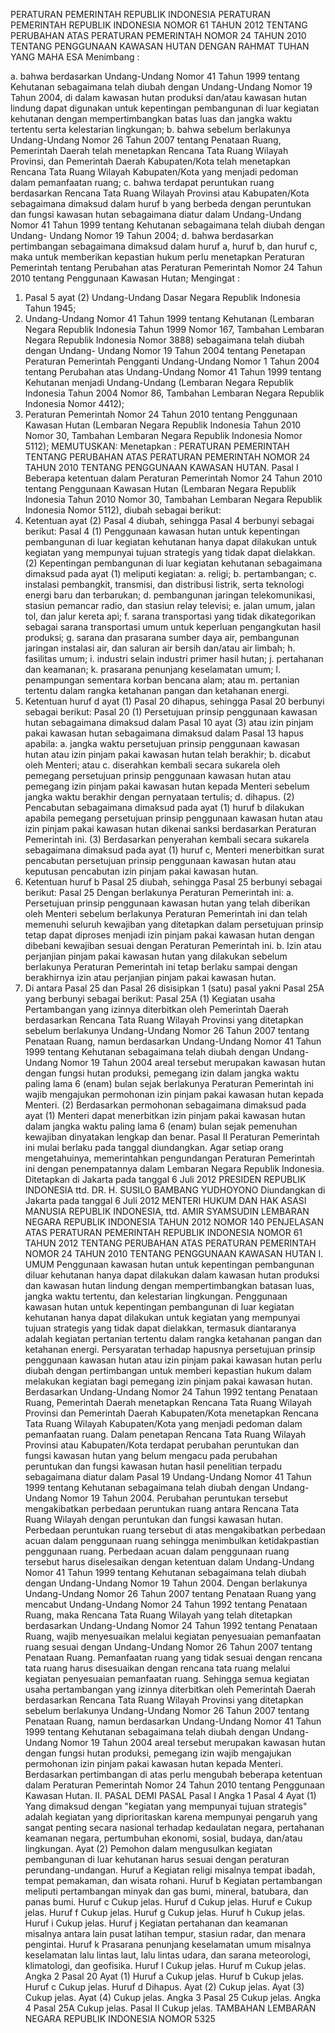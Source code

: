  PERATURAN PEMERINTAH REPUBLIK INDONESIA PERATURAN PEMERINTAH REPUBLIK INDONESIA NOMOR 61 TAHUN 2012 TENTANG PERUBAHAN ATAS PERATURAN PEMERINTAH NOMOR 24 TAHUN 2010 TENTANG PENGGUNAAN KAWASAN HUTAN
DENGAN RAHMAT TUHAN YANG MAHA ESA
Menimbang :

a. bahwa berdasarkan Undang-Undang Nomor 41 Tahun 1999 tentang Kehutanan sebagaimana telah diubah dengan Undang-Undang Nomor 19 Tahun 2004, di dalam kawasan hutan produksi dan/atau kawasan hutan lindung dapat digunakan untuk kepentingan pembangunan di luar kegiatan kehutanan dengan mempertimbangkan batas luas dan jangka waktu tertentu serta kelestarian lingkungan;
b. bahwa sebelum berlakunya Undang-Undang Nomor 26 Tahun 2007 tentang Penataan Ruang, Pemerintah Daerah telah menetapkan Rencana Tata Ruang Wilayah Provinsi, dan Pemerintah Daerah Kabupaten/Kota telah menetapkan Rencana Tata Ruang Wilayah Kabupaten/Kota yang menjadi pedoman dalam pemanfaatan ruang;
c. bahwa terdapat peruntukan ruang berdasarkan Rencana Tata Ruang Wilayah Provinsi atau Kabupaten/Kota sebagaimana dimaksud dalam huruf b yang berbeda dengan peruntukan dan fungsi kawasan hutan sebagaimana diatur dalam Undang-Undang Nomor 41 Tahun 1999 tentang Kehutanan sebagaimana telah diubah dengan Undang- Undang Nomor 19 Tahun 2004;
d. bahwa berdasarkan pertimbangan sebagaimana dimaksud dalam huruf a, huruf b, dan huruf c, maka untuk memberikan kepastian hukum perlu menetapkan Peraturan Pemerintah tentang Perubahan atas Peraturan Pemerintah Nomor 24 Tahun 2010 tentang Penggunaan Kawasan Hutan;
Mengingat :

1. Pasal 5 ayat (2) Undang-Undang Dasar Negara Republik Indonesia Tahun 1945;
2. Undang-Undang Nomor 41 Tahun 1999 tentang Kehutanan (Lembaran Negara Republik Indonesia Tahun 1999 Nomor 167, Tambahan Lembaran Negara Republik Indonesia Nomor 3888) sebagaimana telah diubah dengan Undang- Undang Nomor 19 Tahun 2004 tentang Penetapan Peraturan Pemerintah Pengganti Undang-Undang Nomor 1 Tahun 2004 tentang Perubahan atas Undang-Undang Nomor 41 Tahun 1999 tentang Kehutanan menjadi Undang-Undang (Lembaran Negara Republik Indonesia Tahun 2004 Nomor 86, Tambahan Lembaran Negara Republik Indonesia Nomor 4412);
3. Peraturan Pemerintah Nomor 24 Tahun 2010 tentang Penggunaan Kawasan Hutan (Lembaran Negara Republik Indonesia Tahun 2010 Nomor 30, Tambahan Lembaran Negara Republik Indonesia Nomor 5112);
MEMUTUSKAN:
 Menetapkan : PERATURAN PEMERINTAH TENTANG PERUBAHAN ATAS PERATURAN PEMERINTAH NOMOR 24 TAHUN 2010 TENTANG PENGGUNAAN KAWASAN HUTAN.
Pasal I
Beberapa ketentuan dalam Peraturan Pemerintah Nomor 24 Tahun 2010 tentang Penggunaan Kawasan Hutan (Lembaran Negara Republik Indonesia Tahun 2010 Nomor 30, Tambahan Lembaran Negara Republik Indonesia Nomor 5112), diubah sebagai berikut:
1. Ketentuan ayat (2) Pasal 4 diubah, sehingga Pasal 4 berbunyi sebagai berikut:
Pasal 4
(1) Penggunaan kawasan hutan untuk kepentingan pembangunan di luar kegiatan kehutanan hanya dapat dilakukan untuk kegiatan yang mempunyai tujuan strategis yang tidak dapat dielakkan.
(2) Kepentingan pembangunan di luar kegiatan kehutanan sebagaimana dimaksud pada ayat (1) meliputi kegiatan:
a. religi;
b. pertambangan;
c. instalasi pembangkit, transmisi, dan distribusi listrik, serta teknologi energi baru dan terbarukan;
d. pembangunan jaringan telekomunikasi, stasiun pemancar radio, dan stasiun relay televisi;
e. jalan umum, jalan tol, dan jalur kereta api;
f. sarana transportasi yang tidak dikategorikan sebagai sarana transportasi umum untuk keperluan pengangkutan hasil produksi;
g. sarana dan prasarana sumber daya air, pembangunan jaringan instalasi air, dan saluran air bersih dan/atau air limbah;
h. fasilitas umum;
i. industri selain industri primer hasil hutan;
j. pertahanan dan keamanan;
k. prasarana penunjang keselamatan umum;
l. penampungan sementara korban bencana alam; atau
m. pertanian tertentu dalam rangka ketahanan pangan dan ketahanan energi.
2. Ketentuan huruf d ayat (1) Pasal 20 dihapus, sehingga Pasal 20 berbunyi sebagai berikut:
Pasal 20
(1) Persetujuan prinsip penggunaan kawasan hutan sebagaimana dimaksud dalam Pasal 10 ayat (3) atau izin pinjam pakai kawasan hutan sebagaimana dimaksud dalam Pasal 13 hapus apabila:
a. jangka waktu persetujuan prinsip penggunaan kawasan hutan atau izin pinjam pakai kawasan hutan telah berakhir;
b. dicabut oleh Menteri; atau
c. diserahkan kembali secara sukarela oleh pemegang persetujuan prinsip penggunaan kawasan hutan atau pemegang izin pinjam pakai kawasan hutan kepada Menteri sebelum jangka waktu berakhir dengan pernyataan tertulis;
d. dihapus.
(2) Pencabutan sebagaimana dimaksud pada ayat (1) huruf b dilakukan apabila pemegang persetujuan prinsip penggunaan kawasan hutan atau izin pinjam pakai kawasan hutan dikenai sanksi berdasarkan Peraturan Pemerintah ini.
(3) Berdasarkan penyerahan kembali secara sukarela sebagaimana dimaksud pada ayat (1) huruf c, Menteri menerbitkan surat pencabutan persetujuan prinsip penggunaan kawasan hutan atau keputusan pencabutan izin pinjam pakai kawasan hutan.
3. Ketentuan huruf b Pasal 25 diubah, sehingga Pasal 25 berbunyi sebagai berikut:
Pasal 25
Dengan berlakunya Peraturan Pemerintah ini:
a. Persetujuan prinsip penggunaan kawasan hutan yang telah diberikan oleh Menteri sebelum berlakunya Peraturan Pemerintah ini dan telah memenuhi seluruh kewajiban yang ditetapkan dalam persetujuan prinsip tetap dapat diproses menjadi izin pinjam pakai kawasan hutan dengan dibebani kewajiban sesuai dengan Peraturan Pemerintah ini.
b. Izin atau perjanjian pinjam pakai kawasan hutan yang dilakukan sebelum berlakunya Peraturan Pemerintah ini tetap berlaku sampai dengan berakhirnya izin atau perjanjian pinjam pakai kawasan hutan.
4. Di antara Pasal 25 dan Pasal 26 disisipkan 1 (satu) pasal yakni Pasal 25A yang berbunyi sebagai berikut:
Pasal 25A
(1) Kegiatan usaha Pertambangan yang izinnya diterbitkan oleh Pemerintah Daerah berdasarkan Rencana Tata Ruang Wilayah Provinsi yang ditetapkan sebelum berlakunya Undang-Undang Nomor 26 Tahun 2007 tentang Penataan Ruang, namun berdasarkan Undang-Undang Nomor 41 Tahun 1999 tentang Kehutanan sebagaimana telah diubah dengan Undang-Undang Nomor 19 Tahun 2004 areal tersebut merupakan kawasan hutan dengan fungsi hutan produksi, pemegang izin dalam jangka waktu paling lama 6 (enam) bulan sejak berlakunya Peraturan Pemerintah ini wajib mengajukan permohonan izin pinjam pakai kawasan hutan kepada Menteri.
(2) Berdasarkan permohonan sebagaimana dimaksud pada ayat (1) Menteri dapat menerbitkan izin pinjam pakai kawasan hutan dalam jangka waktu paling lama 6 (enam) bulan sejak pemenuhan kewajiban dinyatakan lengkap dan benar.
Pasal II
Peraturan Pemerintah ini mulai berlaku pada tanggal diundangkan.
Agar setiap orang mengetahuinya, memerintahkan pengundangan Peraturan Pemerintah ini dengan penempatannya dalam Lembaran Negara Republik Indonesia. Ditetapkan di Jakarta pada tanggal 6 Juli 2012 PRESIDEN REPUBLIK INDONESIA ttd. DR. H. SUSILO BAMBANG YUDHOYONO Diundangkan di Jakarta pada tanggal 6 Juli 2012 MENTERI HUKUM DAN HAK ASASI MANUSIA REPUBLIK INDONESIA, ttd. AMIR SYAMSUDIN LEMBARAN NEGARA REPUBLIK INDONESIA TAHUN 2012 NOMOR 140 PENJELASAN ATAS PERATURAN PEMERINTAH REPUBLIK INDONESIA NOMOR 61 TAHUN 2012 TENTANG PERUBAHAN ATAS PERATURAN PEMERINTAH NOMOR 24 TAHUN 2010 TENTANG PENGGUNAAN KAWASAN HUTAN I. UMUM Penggunaan kawasan hutan untuk kepentingan pembangunan diluar kehutanan hanya dapat dilakukan dalam kawasan hutan produksi dan kawasan hutan lindung dengan mempertimbangkan batasan luas, jangka waktu tertentu, dan kelestarian lingkungan. Penggunaan kawasan hutan untuk kepentingan pembangunan di luar kegiatan kehutanan hanya dapat dilakukan untuk kegiatan yang mempunyai tujuan strategis yang tidak dapat dielakkan, termasuk diantaranya adalah kegiatan pertanian tertentu dalam rangka ketahanan pangan dan ketahanan energi. Persyaratan terhadap hapusnya persetujuan prinsip penggunaan kawasan hutan atau izin pinjam pakai kawasan hutan perlu diubah dengan pertimbangan untuk memberi kepastian hukum dalam melakukan kegiatan bagi pemegang izin pinjam pakai kawasan hutan. Berdasarkan Undang-Undang Nomor 24 Tahun 1992 tentang Penataan Ruang, Pemerintah Daerah menetapkan Rencana Tata Ruang Wilayah Provinsi dan Pemerintah Daerah Kabupaten/Kota menetapkan Rencana Tata Ruang Wilayah Kabupaten/Kota yang menjadi pedoman dalam pemanfaatan ruang. Dalam penetapan Rencana Tata Ruang Wilayah Provinsi atau Kabupaten/Kota terdapat perubahan peruntukan dan fungsi kawasan hutan yang belum mengacu pada perubahan peruntukan dan fungsi kawasan hutan hasil penelitian terpadu sebagaimana diatur dalam Pasal 19 Undang-Undang Nomor 41 Tahun 1999 tentang Kehutanan sebagaimana telah diubah dengan Undang-Undang Nomor 19 Tahun 2004. Perubahan peruntukan tersebut mengakibatkan perbedaan peruntukan ruang antara Rencana Tata Ruang Wilayah dengan peruntukan dan fungsi kawasan hutan. Perbedaan peruntukan ruang tersebut di atas mengakibatkan perbedaan acuan dalam penggunaan ruang sehingga menimbulkan ketidakpastian penggunaan ruang. Perbedaan acuan dalam penggunaan ruang tersebut harus diselesaikan dengan ketentuan dalam Undang-Undang Nomor 41 Tahun 1999 tentang Kehutanan sebagaimana telah diubah dengan Undang-Undang Nomor 19 Tahun 2004. Dengan berlakunya Undang-Undang Nomor 26 Tahun 2007 tentang Penataan Ruang yang mencabut Undang-Undang Nomor 24 Tahun 1992 tentang Penataan Ruang, maka Rencana Tata Ruang Wilayah yang telah ditetapkan berdasarkan Undang-Undang Nomor 24 Tahun 1992 tentang Penataan Ruang, wajib menyesuaikan melalui kegiatan penyesuaian pemanfaatan ruang sesuai dengan Undang-Undang Nomor 26 Tahun 2007 tentang Penataan Ruang. Pemanfaatan ruang yang tidak sesuai dengan rencana tata ruang harus disesuaikan dengan rencana tata ruang melalui kegiatan penyesuaian pemanfaatan ruang. Sehingga semua kegiatan usaha pertambangan yang izinnya diterbitkan oleh Pemerintah Daerah berdasarkan Rencana Tata Ruang Wilayah Provinsi yang ditetapkan sebelum berlakunya Undang-Undang Nomor 26 Tahun 2007 tentang Penataan Ruang, namun berdasarkan Undang-Undang Nomor 41 Tahun 1999 tentang Kehutanan sebagaimana telah diubah dengan Undang-Undang Nomor 19 Tahun 2004 areal tersebut merupakan kawasan hutan dengan fungsi hutan produksi, pemegang izin wajib mengajukan permohonan izin pinjam pakai kawasan hutan kepada Menteri. Berdasarkan pertimbangan di atas perlu mengubah beberapa ketentuan dalam Peraturan Pemerintah Nomor 24 Tahun 2010 tentang Penggunaan Kawasan Hutan. II. PASAL DEMI PASAL
Pasal I
Angka 1
Pasal 4
Ayat (1) Yang dimaksud dengan "kegiatan yang mempunyai tujuan strategis" adalah kegiatan yang diprioritaskan karena mempunyai pengaruh yang sangat penting secara nasional terhadap kedaulatan negara, pertahanan keamanan negara, pertumbuhan ekonomi, sosial, budaya, dan/atau lingkungan. Ayat (2) Pemohon dalam mengusulkan kegiatan pembangunan di luar kehutanan harus sesuai dengan peraturan perundang-undangan. Huruf a Kegiatan religi misalnya tempat ibadah, tempat pemakaman, dan wisata rohani. Huruf b Kegiatan pertambangan meliputi pertambangan minyak dan gas bumi, mineral, batubara, dan panas bumi. Huruf c Cukup jelas. Huruf d Cukup jelas. Huruf e Cukup jelas. Huruf f Cukup jelas. Huruf g Cukup jelas. Huruf h Cukup jelas. Huruf i Cukup jelas. Huruf j Kegiatan pertahanan dan keamanan misalnya antara lain pusat latihan tempur, stasiun radar, dan menara pengintai. Huruf k Prasarana penunjang keselamatan umum misalnya keselamatan lalu lintas laut, lalu lintas udara, dan sarana meteorologi, klimatologi, dan geofisika. Huruf l Cukup jelas. Huruf m Cukup jelas. Angka 2
Pasal 20
Ayat (1) Huruf a Cukup jelas. Huruf b Cukup jelas. Huruf c Cukup jelas. Huruf d Dihapus. Ayat (2) Cukup jelas. Ayat (3) Cukup jelas. Ayat (4) Cukup jelas. Angka 3
Pasal 25
Cukup jelas. Angka 4
Pasal 25A
Cukup jelas.
Pasal II
Cukup jelas. TAMBAHAN LEMBARAN NEGARA REPUBLIK INDONESIA NOMOR 5325
